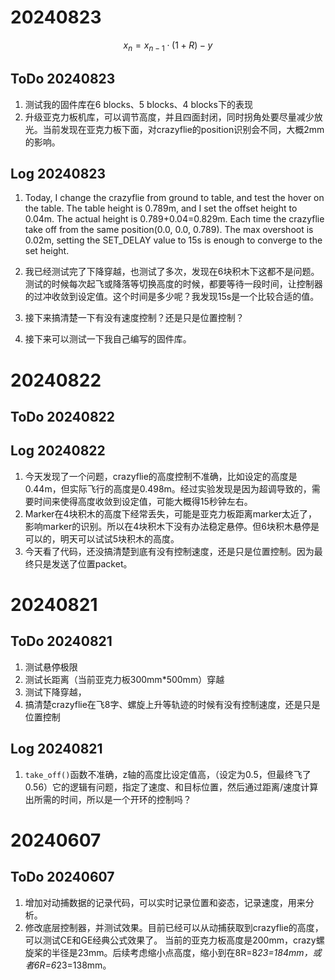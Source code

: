 # 20240823

$$ x_n = x_{n-1} \cdot (1 + R) - y $$

## ToDo 20240823

1. 测试我的固件库在6 blocks、5 blocks、4 blocks下的表现
2. 升级亚克力板机库，可以调节高度，并且四面封闭，同时拐角处要尽量减少放光。当前发现在亚克力板下面，对crazyflie的position识别会不同，大概2mm的影响。

## Log 20240823

1. Today, I change the crazyflie from ground to table, and test the hover on the table. The table height is 0.789m, and I set the offset height to 0.04m. The actual height is 0.789+0.04=0.829m. Each time the crazyflie take off from the same position(0.0, 0.0, 0.789). The max overshoot is 0.02m, setting the SET_DELAY value to 15s is enough to converge to the set height.
2.  我已经测试完了下降穿越，也测试了多次，发现在6块积木下这都不是问题。测试的时候每次起飞或降落等切换高度的时候，都要等待一段时间，让控制器的过冲收敛到设定值。这个时间是多少呢？我发现15s是一个比较合适的值。
3. 接下来搞清楚一下有没有速度控制？还是只是位置控制？

4. 接下来可以测试一下我自己编写的固件库。


# 20240822

## ToDo 20240822

## Log 20240822

1. 今天发现了一个问题，crazyflie的高度控制不准确，比如设定的高度是0.44m，但实际飞行的高度是0.498m。经过实验发现是因为超调导致的，需要时间来使得高度收敛到设定值，可能大概得15秒钟左右。
2. Marker在4块积木的高度下经常丢失，可能是亚克力板距离marker太近了，影响marker的识别。所以在4块积木下没有办法稳定悬停。但6块积木悬停是可以的，明天可以试试5块积木的高度。
3. 今天看了代码，还没搞清楚到底有没有控制速度，还是只是位置控制。因为最终只是发送了位置packet。

# 20240821

## ToDo 20240821

1. 测试悬停极限
2. 测试长距离（当前亚克力板300mm*500mm）穿越
3. 测试下降穿越，
4. 搞清楚crazyflie在飞8字、螺旋上升等轨迹的时候有没有控制速度，还是只是位置控制

## Log 20240821

1. `take_off()`函数不准确，z轴的高度比设定值高，（设定为0.5，但最终飞了0.56）它的逻辑有问题，指定了速度、和目标位置，然后通过距离/速度计算出所需的时间，所以是一个开环的控制吗？

# 20240607

## ToDo 20240607

1. 增加对动捕数据的记录代码，可以实时记录位置和姿态，记录速度，用来分析。
2. 修改底层控制器，并测试效果。目前已经可以从动捕获取到crazyflie的高度，可以测试CE和GE经典公式效果了。
当前的亚克力板高度是200mm，crazy螺旋桨的半径是23mm。后续考虑缩小点高度，缩小到在8R=8*23=184mm，或者6R=6*23=138mm。
